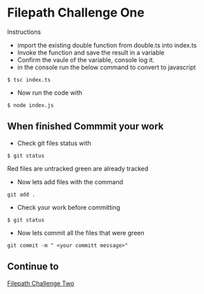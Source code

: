 # Filepath Challenge One
Instructions
* import the existing double function from double.ts into index.ts
* Invoke the function and save the result in a variable
* Confirm the vaule of the variable, console log it.
* in the console run the below command to convert to javascript
```
$ tsc index.ts
```
* Now run the code with
```
$ node index.js
```
## When finished Commmit your work
* Check git files status with
``` 
$ git status
````
Red files are untracked green are already tracked

* Now lets add files with the command 
```
git add .
````
* Check your work before committing
```
$ git status
```
* Now lets commit all the files that were green 
``` 
git commit -m " <your committ message>"
```
## Continue to
[Filepath Challenge Two](https://github.com/SoftStackFactory/typescript-imports/tree/master/filepath-challenge-two)
